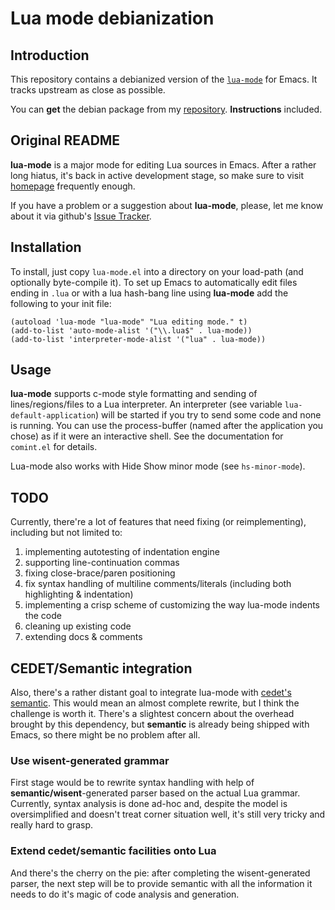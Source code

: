 # Lua mode debianization

## Introduction

This repository contains a debianized version of the
[`lua-mode`](https://github.com/immerrr/lua-mode) for Emacs. It tracks upstream
as close as possible.

You can **get** the debian package from my
[repository](debian.perusio.net). **Instructions** included.

## Original README

**lua-mode** is a major mode for editing Lua sources in Emacs. After a rather long hiatus, it's back in active development stage, so make sure to visit [homepage](https://github.com/immerrr/lua-mode) frequently enough.

If you have a problem or a suggestion about **lua-mode**, please, let me know about it via github's [Issue Tracker](https://github.com/immerrr/lua-mode/issues).

## Installation

To install, just copy `lua-mode.el` into a directory on your load-path (and optionally byte-compile it).
To set up Emacs to automatically edit files ending in `.lua` or with a lua hash-bang line using **lua-mode**
add the following to your init file:

    (autoload 'lua-mode "lua-mode" "Lua editing mode." t)
    (add-to-list 'auto-mode-alist '("\\.lua$" . lua-mode))
    (add-to-list 'interpreter-mode-alist '("lua" . lua-mode))

## Usage

**lua-mode** supports c-mode style formatting and sending of lines/regions/files to a Lua interpreter. An
interpreter (see variable `lua-default-application`) will be started if you try to send some code and none
is running. You can use the process-buffer (named after the application you chose) as if it were an
interactive shell. See the documentation for `comint.el` for details.

Lua-mode also works with Hide Show minor mode (see ``hs-minor-mode``).

## TODO
Currently, there're a lot of features that need fixing (or reimplementing), including but not limited to:

1. implementing autotesting of indentation engine
1. supporting line-continuation commas
1. fixing close-brace/paren positioning
1. fix syntax handling of multiline comments/literals (including both highlighting & indentation)
1. implementing a crisp scheme of customizing the way lua-mode indents the code
1. cleaning up existing code
1. extending docs & comments

## CEDET/Semantic integration
Also, there's a rather distant goal to integrate lua-mode with [cedet's semantic](http://cedet.sourceforge.net/semantic.shtml). This would mean an almost complete rewrite, but I think the challenge is worth it. There's a slightest concern about the overhead brought by this dependency, but **semantic** is already being shipped with Emacs, so there might be no problem after all.

### Use wisent-generated grammar
First stage would be to rewrite syntax handling with help of **semantic/wisent**-generated parser based on the actual Lua grammar. Currently, syntax analysis is done ad-hoc and, despite the model is oversimplified and doesn't treat corner situation well, it's still very tricky and really hard to grasp.

### Extend cedet/semantic facilities onto Lua
And there's the cherry on the pie: after completing the wisent-generated parser, the next step will be to provide semantic with all the information it needs to do it's magic of code analysis and generation.
